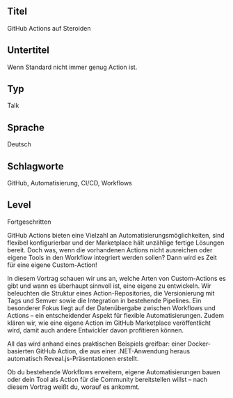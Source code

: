 ## Titel
GitHub Actions auf Steroiden

## Untertitel
Wenn Standard nicht immer genug Action ist.

## Typ
Talk

## Sprache
Deutsch

## Schlagworte
GitHub, Automatisierung, CI/CD, Workflows

## Level
Fortgeschritten

GitHub Actions bieten eine Vielzahl an Automatisierungsmöglichkeiten, sind flexibel konfigurierbar und der Marketplace hält unzählige fertige Lösungen bereit. Doch was, wenn die vorhandenen Actions nicht ausreichen oder eigene Tools in den Workflow integriert werden sollen? Dann wird es Zeit für eine eigene Custom-Action!

In diesem Vortrag schauen wir uns an, welche Arten von Custom-Actions es gibt und wann es überhaupt sinnvoll ist, eine eigene zu entwickeln. Wir beleuchten die Struktur eines Action-Repositories, die Versionierung mit Tags und Semver sowie die Integration in bestehende Pipelines. Ein besonderer Fokus liegt auf der Datenübergabe zwischen Workflows und Actions – ein entscheidender Aspekt für flexible Automatisierungen. Zudem klären wir, wie eine eigene Action im GitHub Marketplace veröffentlicht wird, damit auch andere Entwickler davon profitieren können.

All das wird anhand eines praktischen Beispiels greifbar: einer Docker-basierten GitHub Action, die aus einer .NET-Anwendung heraus automatisch Reveal.js-Präsentationen erstellt.

Ob du bestehende Workflows erweitern, eigene Automatisierungen bauen oder dein Tool als Action für die Community bereitstellen willst – nach diesem Vortrag weißt du, worauf es ankommt. 